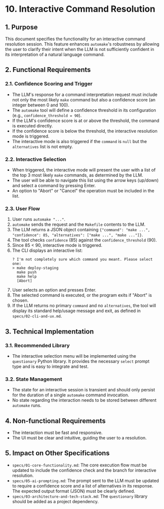 # 10. Interactive Command Resolution

## 1. Purpose
This document specifies the functionality for an interactive command resolution session. This feature enhances `automake`'s robustness by allowing the user to clarify their intent when the LLM is not sufficiently confident in its interpretation of a natural language command.

## 2. Functional Requirements

### 2.1. Confidence Scoring and Trigger
- The LLM's response for a command interpretation request must include not only the most likely `make` command but also a confidence score (an integer between 0 and 100).
- The `automake` tool will define a confidence threshold in its configuration (e.g., `confidence_threshold = 90`).
- If the LLM's confidence score is at or above the threshold, the command is executed directly.
- If the confidence score is below the threshold, the interactive resolution mode is triggered.
- The interactive mode is also triggered if the `command` is `null` but the `alternatives` list is not empty.

### 2.2. Interactive Selection
- When triggered, the interactive mode will present the user with a list of the top 3 most likely `make` commands, as determined by the LLM.
- The user will be able to navigate this list using the arrow keys (up/down) and select a command by pressing Enter.
- An option to "Abort" or "Cancel" the operation must be included in the list.

### 2.3. User Flow
1. User runs `automake "..."`.
2. `automake` sends the request and the `Makefile` contents to the LLM.
3. The LLM returns a JSON object containing `{"command": "make ...", "confidence": 85, "alternatives": ["make ...", "make ..."]}`.
4. The tool checks `confidence` (85) against the `confidence_threshold` (90).
5. Since 85 < 90, interactive mode is triggered.
6. The CLI displays an interactive list:
   ```
   ? I'm not completely sure which command you meant. Please select one:
   > make deploy-staging
     make push
     make help
     [Abort]
   ```
7. User selects an option and presses Enter.
8. The selected command is executed, or the program exits if "Abort" is chosen.
9. If the LLM returns no primary `command` and no `alternatives`, the tool will display its standard help/usage message and exit, as defined in `specs/02-cli-and-ux.md`.

## 3. Technical Implementation

### 3.1. Recommended Library
- The interactive selection menu will be implemented using the `questionary` Python library. It provides the necessary `select` prompt type and is easy to integrate and test.

### 3.2. State Management
- The state for an interactive session is transient and should only persist for the duration of a single `automake` command invocation.
- No state regarding the interaction needs to be stored between different `automake` runs.

## 4. Non-functional Requirements
- The interaction must be fast and responsive.
- The UI must be clear and intuitive, guiding the user to a resolution.

## 5. Impact on Other Specifications
- `specs/01-core-functionality.md`: The core execution flow must be updated to include the confidence check and the branch for interactive resolution.
- `specs/05-ai-prompting.md`: The prompt sent to the LLM must be updated to require a confidence score and a list of alternatives in its response. The expected output format (JSON) must be clearly defined.
- `specs/03-architecture-and-tech-stack.md`: The `questionary` library should be added as a project dependency.
